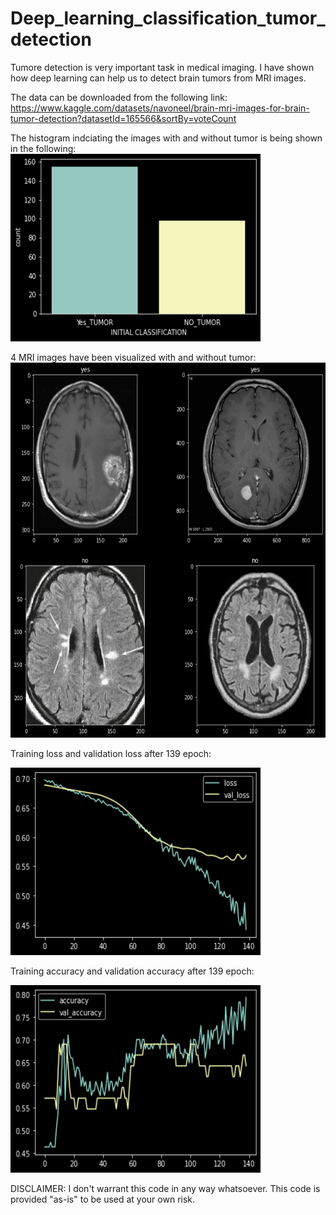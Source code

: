 # Deep_learning_classification_tumor_detection
Tumore detection is very important task in medical imaging. I have shown how deep learning can help us to detect brain tumors from MRI images.

The data can be downloaded from the following link:
https://www.kaggle.com/datasets/navoneel/brain-mri-images-for-brain-tumor-detection?datasetId=165566&sortBy=voteCount

The histogram indciating the images with and without tumor is being shown in the following:
<img src="histo.png" width="400" height="300">

4 MRI images have been visualized with and without tumor:
<img src="MRI.png" width="800" height="600">

Training loss and validation loss after 139 epoch:

<img src="loss.png" width="400" height="300">

Training accuracy and validation accuracy after 139 epoch:

<img src="accuracy.png" width="400" height="300">








DISCLAIMER: I don't warrant this code in any way whatsoever. This code is provided "as-is" to be used at your own risk.
